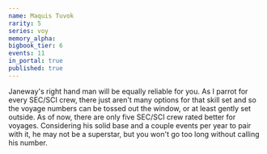 ```yaml
---
name: Maquis Tuvok
rarity: 5
series: voy
memory_alpha:
bigbook_tier: 6
events: 11
in_portal: true
published: true
---
```


Janeway's right hand man will be equally reliable for you. As I parrot for every SEC/SCI crew, there just aren't many options for that skill set and so the voyage numbers can be tossed out the window, or at least gently set outside. As of now, there are only five SEC/SCI crew rated better for voyages. Considering his solid base and a couple events per year to pair with it, he may not be a superstar, but you won't go too long without calling his number.
